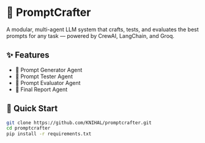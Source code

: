 # 🧪 PromptCrafter 

A modular, multi-agent LLM system that crafts, tests, and evaluates the best prompts for any task — powered by CrewAI, LangChain, and Groq.

## ✨ Features

- 🔧 Prompt Generator Agent
- 🧪 Prompt Tester Agent
- 🧠 Prompt Evaluator Agent
- 📝 Final Report Agent


## 🚀 Quick Start

```bash
git clone https://github.com/KNIHAL/promptcrafter.git
cd promptcrafter
pip install -r requirements.txt
```  

